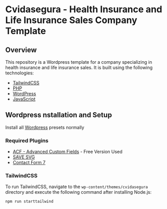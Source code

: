 # Cvidasegura - Health Insurance and Life Insurance Sales Company Template

## Overview

This repository is a Wordpress template for a company specializing in health insurance and life insurance sales. It is built using the following technologies:

- [TailwindCSS](https://tailwindcss.com/)
- [PHP](https://www.php.net/)
- [WordPress](https://wordpress.org/)
- [JavaScript](https://www.javascript.com/)

## Wordpress nstallation and Setup

Install all [Wordpress](https://wordpress.org/) presets normally

### Required Plugins

- [ACF - Advanced Custom Fields](https://www.advancedcustomfields.com/) - Free Version Used
- [SAVE SVG](https://wordpress.org/plugins/safe-svg/)
- [Contact Form 7](https://contactform7.com/)

### TailwindCSS

To run TailwindCSS, navigate to the `wp-content/themes/cvidasegura` directory and execute the following command after installing Node.js:

```bash
npm run starttailwind